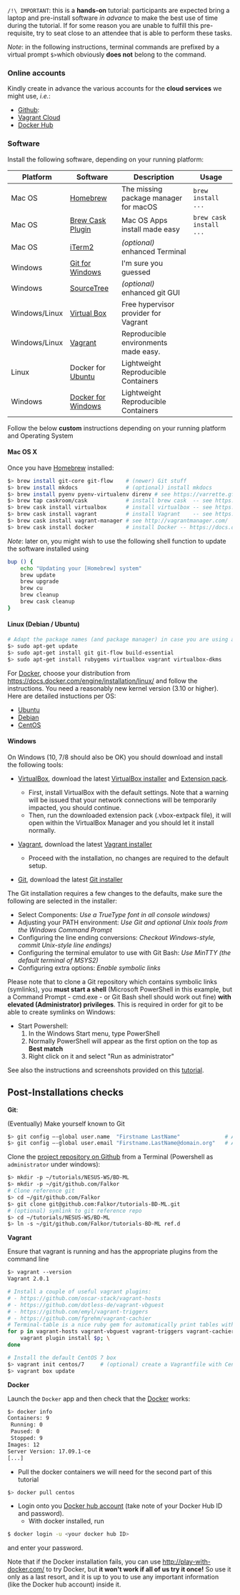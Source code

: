 
`/!\ IMPORTANT`: this is a **hands-on** tutorial: participants are expected bring a laptop and pre-install software _in advance_ to make the best use of time during the tutorial.
If for some reason you are unable to fulfill this pre-requisite, try to seat close to an attendee that is able to perform these tasks.

_Note_: in the following instructions, terminal commands are prefixed by a virtual prompt `$>`which obviously **does not** belong to the command.

### Online accounts

Kindly create in advance the various accounts for the **cloud services** we might use, _i.e._:

* [Github](https://github.com/):
* [Vagrant Cloud](https://vagrantcloud.com/)
* [Docker Hub](https://hub.docker.com/)

### Software

Install the following software, depending on your running platform:

| Platform      | Software                                                                                       | Description                           | Usage                   |
|---------------|------------------------------------------------------------------------------------------------|---------------------------------------|-------------------------|
| Mac OS        | [Homebrew](http://brew.sh/)                                                                    | The missing package manager for macOS | `brew install ...`      |
| Mac OS        | [Brew Cask Plugin](https://caskroom.github.io)                                                 | Mac OS Apps install made easy         | `brew cask install ...` |
| Mac OS        | [iTerm2](https://www.iterm2.com/)                                                              | _(optional)_ enhanced Terminal        |                         |
| Windows       | [Git for Windows](https://git-for-windows.github.io/)                                          | I'm sure you guessed                  |                         |
| Windows       | [SourceTree](https://www.sourcetreeapp.com/)                                                   | _(optional)_ enhanced git GUI         |                         |
| Windows/Linux | [Virtual Box](https://www.virtualbox.org/)                                                     | Free hypervisor provider for Vagrant  |                         |
| Windows/Linux | [Vagrant](https://www.vagrantup.com/downloads.html)                                            | Reproducible environments made easy.  |                         |
| Linux         | Docker for [Ubuntu](https://docs.docker.com/engine/installation/linux/docker-ce/ubuntu/)       | Lightweight Reproducible Containers   |                         |
| Windows       | [Docker for Windows](https://docs.docker.com/engine/installation/windows/#/docker-for-windows) | Lightweight Reproducible Containers   |                         |

Follow the below **custom** instructions depending on your running platform and Operating System

#### Mac OS X

Once you have [Homebrew](http://brew.sh/) installed:

~~~bash
$> brew install git-core git-flow    # (newer) Git stuff
$> brew install mkdocs               # (optional) install mkdocs
$> brew install pyenv pyenv-virtualenv direnv # see https://varrette.gforge.uni.lu/tutorials/pyenv.html
$> brew tap caskroom/cask            # install brew cask  -- see https://caskroom.github.io/
$> brew cask install virtualbox      # install virtualbox -- see https://www.virtualbox.org/
$> brew cask install vagrant         # install Vagrant    -- see https://www.vagrantup.com/downloads.html
$> brew cask install vagrant-manager # see http://vagrantmanager.com/
$> brew cask install docker          # install Docker -- https://docs.docker.com/engine/installation/mac/
~~~

_Note_: later on, you might wish to use the following shell function to update the software installed using

```bash
bup () {
	echo "Updating your [Homebrew] system"
	brew update
	brew upgrade
	brew cu
	brew cleanup
	brew cask cleanup
}
```

#### Linux (Debian / Ubuntu)

~~~bash
# Adapt the package names (and package manager) in case you are using another Linux distribution.
$> sudo apt-get update
$> sudo apt-get install git git-flow build-essential
$> sudo apt-get install rubygems virtualbox vagrant virtualbox-dkms
~~~

For [Docker](https://docker.com/), choose your distribution from https://docs.docker.com/engine/installation/linux/
and follow the instructions.
You need a reasonably new kernel version (3.10 or higher).
Here are detailed instuctions per OS:

* [Ubuntu](https://docs.docker.com/engine/installation/linux/docker-ce/ubuntu/)
* [Debian](https://docs.docker.com/engine/installation/linux/docker-ce/debian/)
* [CentOS](https://docs.docker.com/engine/installation/linux/docker-ce/centos/)


#### Windows

On Windows (10, 7/8 should also be OK) you should download and install the following tools:

* [VirtualBox](https://www.virtualbox.org/wiki/Downloads), download the latest [VirtualBox installer](https://download.virtualbox.org/virtualbox/5.2.6/VirtualBox-5.2.6-120293-Win.exe) and [Extension pack](https://download.virtualbox.org/virtualbox/5.2.6/Oracle_VM_VirtualBox_Extension_Pack-5.2.6-120293.vbox-extpack).
    - First, install VirtualBox with the default settings. Note that a warning will be issued that your network connections will be temporarily impacted, you should continue.
    - Then, run the downloaded extension pack (.vbox-extpack file), it will open within the VirtualBox Manager and you should let it install normally.

* [Vagrant](https://www.vagrantup.com/downloads.html), download the latest [Vagrant installer](https://releases.hashicorp.com/vagrant/2.0.1/vagrant_2.0.1_x86_64.msi)
    - Proceed with the installation, no changes are required to the default setup.

* [Git](https://git-scm.com/downloads), download the latest [Git installer](https://git-scm.com/download/win)

The Git installation requires a few changes to the defaults, make sure the following are selected in the installer:

   - Select Components: _Use a TrueType font in all console windows)_
   - Adjusting your PATH environment: _Use Git and optional Unix tools from the Windows Command Prompt_
   - Configuring the line ending conversions: _Checkout Windows-style, commit Unix-style line endings)_
   - Configuring the terminal emulator to use with Git Bash: _Use MinTTY (the default terminal of MSYS2)_
   - Configuring extra options: _Enable symbolic links_

Please note that to clone a Git repository which contains symbolic links (symlinks), you **must start a shell** (Microsoft PowerShell in this example, but a Command Prompt - cmd.exe - or Git Bash shell should work out fine) **with elevated (Administrator) privileges**. This is required in order for git to be able to create symlinks on Windows:

* Start Powershell:
    1. In the Windows Start menu, type PowerShell
    2. Normally PowerShell will appear as the first option on the top as **Best match**
    3. Right click on it and select "Run as administrator"

See also the instructions and screenshots provided on this [tutorial](http://rr-tutorials.readthedocs.io/en/latest/setup/#windows).

## Post-Installations checks

__Git__:

(Eventually) Make yourself known to Git

~~~bash
$> git config –-global user.name  "Firstname LastName"              # Adapt accordingly
$> git config –-global user.email "Firstname.LastName@domain.org"   # Adapt with your mail
~~~

Clone the [project repository on Github](https://github.com/Falkor/tutorials-BD-ML) from a Terminal (Powershell as `administrator` under windows):

~~~bash
$> mkdir -p ~/tutorials/NESUS-WS/BD-ML
$> mkdir -p ~/git/github.com/Falkor
# Clone reference git
$> cd ~/git/github.com/Falkor
$> git clone git@github.com:Falkor/tutorials-BD-ML.git
# (optional) symlink to git reference repo
$> cd ~/tutorials/NESUS-WS/BD-ML
$> ln -s ~/git/github.com/Falkor/tutorials-BD-ML ref.d
~~~

__Vagrant__

Ensure that vagrant is running and has the appropriate plugins from the command line

```bash
$> vagrant --version
Vagrant 2.0.1

# Install a couple of useful vagrant plugins:
# - https://github.com/oscar-stack/vagrant-hosts
# - https://github.com/dotless-de/vagrant-vbguest
# - https://github.com/emyl/vagrant-triggers
# - https://github.com/fgrehm/vagrant-cachier
# Terminal-table is a nice ruby gem for automatically print tables with nice layout
for p in vagrant-hosts vagrant-vbguest vagrant-triggers vagrant-cachier terminal-table; do \
    vagrant plugin install $p; \
done

# Install the default CentOS 7 box
$> vagrant init centos/7     # (optional) create a Vagrantfile with CentOS/7 base image
$> vagrant box update
```

__Docker__

Launch the `Docker` app and then check that the [Docker](https://www.docker.com/) works:

~~~bash
$> docker info
Containers: 9
 Running: 0
 Paused: 0
 Stopped: 9
Images: 12
Server Version: 17.09.1-ce
[...]
~~~

*  Pull the docker containers we will need for the second part of this tutorial

~~~bash
$> docker pull centos
~~~

* Login onto you [Docker hub account](https://hub.docker.com/) (take note of your Docker Hub ID and password).
    - With docker installed, run

~~~bash
$ docker login -u <your docker hub ID>
~~~
and enter your password.

Note that if the Docker installation fails, you can use <http://play-with-docker.com/> to try Docker, but **it won't work if all of us try it once!**
So use it only as a last resort, and it is up to you to use any important information (like the Docker hub account) inside it.
